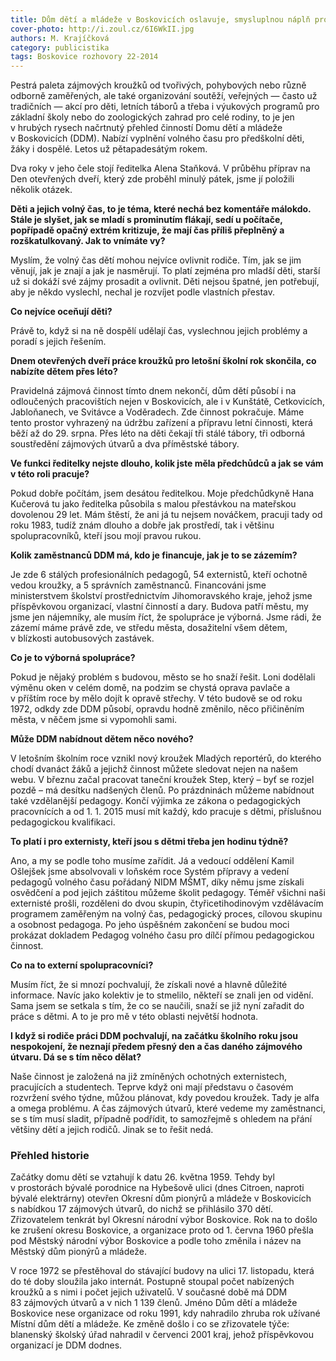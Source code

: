 ```yaml
---
title: Dům dětí a mládeže v Boskovicích oslavuje, smysluplnou náplň pro volný čas nabízí dětem už 55 let
cover-photo: http://i.zoul.cz/6I6WkII.jpg
authors: M. Krajíčková
category: publicistika
tags: Boskovice rozhovory 22-2014 
---
```


Pestrá paleta zájmových kroužků od tvořivých, pohybových nebo různě odborně zaměřených, ale také organizování soutěží, veřejných — často už tradičních — akcí pro děti, letních táborů a třeba i výukových programů pro základní školy nebo do zoologických zahrad pro celé rodiny, to je jen v hrubých rysech načrtnutý přehled činností Domu dětí a mládeže v Boskovicích (DDM). Nabízí vyplnění volného času pro předškolní děti, žáky i dospělé. Letos už pětapadesátým rokem.

Dva roky v jeho čele stojí ředitelka Alena Staňková. V průběhu příprav na Den otevřených dveří, který zde proběhl minulý pátek, jsme jí položili několik otázek.

**Děti a jejich volný čas, to je téma, které nechá bez komentáře málokdo. Stále je slyšet, jak se mladí s prominutím flákají, sedí u počítače, popřípadě opačný extrém kritizuje, že mají čas příliš přeplněný a rozškatulkovaný. Jak to vnímáte vy?**

Myslím, že volný čas dětí mohou nejvíce ovlivnit rodiče. Tím, jak se jim věnují, jak je znají a jak je nasměrují. To platí zejména pro mladší děti, starší už si dokáží své zájmy prosadit a ovlivnit. Děti nejsou špatné, jen potřebují, aby je někdo vyslechl, nechal je rozvíjet podle vlastních přestav.

**Co nejvíce oceňují děti?**

Právě to, když si na ně dospělí udělají čas, vyslechnou jejich problémy a poradí s jejich řešením. 

**Dnem otevřených dveří práce kroužků pro letošní školní rok skončila, co nabízíte dětem přes léto?**

Pravidelná zájmová činnost tímto dnem nekončí, dům dětí působí i na odloučených pracovištích nejen v Boskovicích, ale i v Kunštátě, Cetkovicích, Jabloňanech, ve Svitávce a Voděradech. Zde činnost pokračuje. Máme tento prostor vyhrazený na údržbu zařízení a přípravu letní činnosti, která běží až do 29. srpna. Přes léto na děti čekají tři stálé tábory, tři odborná soustředění zájmových útvarů a dva příměstské tábory.

**Ve funkci ředitelky nejste dlouho, kolik jste měla předchůdců a jak se vám v této roli pracuje?**

Pokud dobře počítám, jsem desátou ředitelkou. Moje předchůdkyně Hana Kučerová tu jako ředitelka působila s malou přestávkou na mateřskou dovolenou 29 let. Mám štěstí, že ani já tu nejsem nováčkem, pracuji tady od roku 1983, tudíž znám dlouho a dobře jak prostředí, tak i většinu spolupracovníků, kteří jsou mojí pravou rukou.

**Kolik zaměstnanců DDM má, kdo je financuje, jak je to se zázemím?**

Je zde 6 stálých profesionálních pedagogů, 54 externistů, kteří ochotně vedou kroužky, a 5 správních zaměstnanců. Financováni jsme ministerstvem školství prostřednictvím Jihomoravského kraje, jehož jsme příspěvkovou organizací, vlastní činností a dary. Budova patří městu, my jsme jen nájemníky, ale musím říct, že spolupráce je výborná. Jsme rádi, že zázemí máme právě zde, ve středu města, dosažitelní všem dětem, v blízkosti autobusových zastávek.

**Co je to výborná spolupráce?**

Pokud je nějaký problém s budovou, město se ho snaží řešit. Loni dodělali výměnu oken v celém domě, na podzim se chystá oprava pavlače a v příštím roce by mělo dojít k opravě střechy. V této budově se od roku 1972, odkdy zde DDM působí, opravdu hodně změnilo, něco přičiněním města, v něčem jsme si vypomohli sami.

**Může DDM nabídnout dětem něco nového?**

V letošním školním roce vznikl nový kroužek Mladých reportérů, do kterého chodí dvanáct žáků a jejichž činnost můžete sledovat nejen na našem webu. V březnu začal pracovat taneční kroužek Step, který – byť se rozjel pozdě – má desítku nadšených členů. Po prázdninách můžeme nabídnout také vzdělanější pedagogy. Končí výjimka ze zákona o pedagogických pracovnících a od 1. 1. 2015 musí mít každý, kdo pracuje s dětmi, příslušnou pedagogickou kvalifikaci.

**To platí i pro externisty, kteří jsou s dětmi třeba jen hodinu týdně?**

Ano, a my se podle toho musíme zařídit. Já a vedoucí oddělení Kamil Ošlejšek jsme absolvovali v loňském roce Systém přípravy a vedení pedagogů volného času pořádaný NIDM MŠMT, díky němu jsme získali osvědčení a pod jejich záštitou můžeme školit pedagogy. Téměř všichni naši externisté prošli, rozděleni do dvou skupin, čtyřicetihodinovým vzdělávacím programem zaměřeným na volný čas, pedagogický proces, cílovou skupinu a osobnost pedagoga. Po jeho úspěšném zakončení se budou moci prokázat dokladem Pedagog volného času pro dílčí přímou pedagogickou činnost.

**Co na to externí spolupracovníci?**

Musím říct, že si mnozí pochvalují, že získali nové a hlavně důležité informace. Navíc jako kolektiv je to stmelilo, někteří se znali jen od vidění. Sama jsem se setkala s tím, že co se naučili, snaží se již nyní zařadit do práce s dětmi. A to je pro mě v této oblasti největší hodnota.

**I když si rodiče práci DDM pochvalují, na začátku školního roku jsou nespokojení, že neznají předem přesný den a čas daného zájmového útvaru. Dá se s tím něco dělat?**

Naše činnost je založená na již zmíněných ochotných externistech, pracujících a studentech. Teprve když oni mají představu o časovém rozvržení svého týdne, můžou plánovat, kdy povedou kroužek. Tady je alfa a omega problému. A čas zájmových útvarů, které vedeme my zaměstnanci, se s tím musí sladit, případně podřídit, to samozřejmě s ohledem na přání většiny dětí a jejich rodičů. Jinak se to řešit nedá. 

### Přehled historie

Začátky domu dětí se vztahují k datu 26. května 1959. Tehdy byl v prostorách bývalé porodnice na Hybešově ulici (dnes Citroen, naproti bývalé elektrárny) otevřen Okresní dům pionýrů a mládeže v Boskovicích s nabídkou 17 zájmových útvarů, do nichž se přihlásilo 370 dětí. Zřizovatelem tenkrát byl Okresní národní výbor Boskovice. Rok na to došlo ke zrušení okresu Boskovice, a organizace proto od 1. června 1960 přešla pod Městský národní výbor Boskovice a podle toho změnila i název na Městský dům pionýrů a mládeže.

V roce 1972 se přestěhoval do stávající budovy na ulici 17. listopadu, která do té doby sloužila jako internát. Postupně stoupal počet nabízených kroužků a s nimi i počet jejich uživatelů. V současné době má DDM 83 zájmových útvarů a v nich 1 139 členů. Jméno Dům dětí a mládeže Boskovice nese organizace od roku 1991, kdy nahradilo zhruba rok užívané Místní dům dětí a mládeže. Ke změně došlo i co se zřizovatele týče: blanenský školský úřad nahradil v červenci 2001 kraj, jehož příspěvkovou organizací je DDM dodnes.